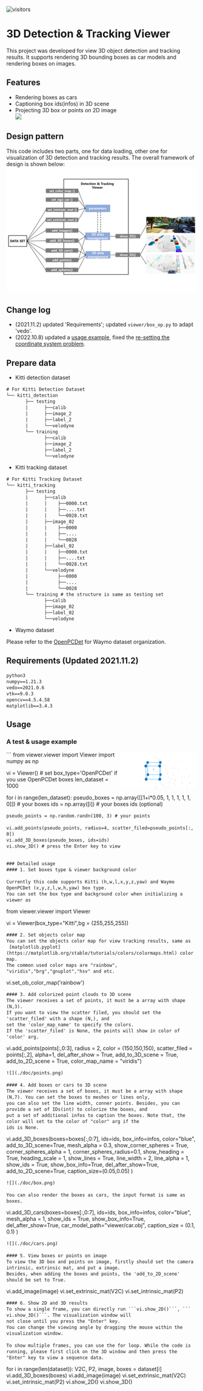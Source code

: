 ![visitors](https://visitor-badge.glitch.me/badge?page_id=hailanyi/3D-Detection-Tracking-Viewer)
# 3D Detection & Tracking Viewer
This project was developed for view 3D object detection and tracking results.
It supports rendering 3D bounding boxes as car models and rendering boxes on images.

## Features
* Rendering boxes as cars
* Captioning box ids(infos) in 3D scene
* Projecting 3D box or points on 2D image  
![](./doc/125.gif)
## Design pattern
This code includes two parts, one for data loading, other one for visualization of 3D detection and tracking results.
The overall framework of design is shown below:
![](./doc/framework.jpg)
## Change log
* (2021.11.2) updated 'Requirements'; updated ```viewer/box_op.py``` to adapt 'vedo'.
* (2022.10.8) updated a [usage example](#usage), fixed the [re-setting the coordinate system problem](https://github.com/hailanyi/3D-Detection-Tracking-Viewer/issues/12).
## Prepare data 
* Kitti detection dataset
```
# For Kitti Detection Dataset         
└── kitti_detection
       ├── testing 
       |      ├──calib
       |      ├──image_2
       |      ├──label_2
       |      └──velodyne      
       └── training
              ├──calib
              ├──image_2
              ├──label_2
              └──velodyne 
```
* Kitti tracking dataset
```
# For Kitti Tracking Dataset         
└── kitti_tracking
       ├── testing 
       |      ├──calib
       |      |    ├──0000.txt
       |      |    ├──....txt
       |      |    └──0028.txt
       |      ├──image_02
       |      |    ├──0000
       |      |    ├──....
       |      |    └──0028
       |      ├──label_02
       |      |    ├──0000.txt
       |      |    ├──....txt
       |      |    └──0028.txt
       |      └──velodyne
       |           ├──0000
       |           ├──....
       |           └──0028      
       └── training # the structure is same as testing set
              ├──calib
              ├──image_02
              ├──label_02
              └──velodyne 
```
* Waymo dataset

Please refer to the  [OpenPCDet](https://github.com/open-mmlab/OpenPCDet)
for Waymo dataset organization.
## Requirements (Updated 2021.11.2)
```
python3
numpy==1.21.3
vedo==2021.0.6
vtk==9.0.3
opencv==4.5.4.58
matplotlib==3.4.3
```
## Usage
### A test & usage example
<img src="doc/example.gif" align="right" width="40%">
```
from viewer.viewer import Viewer
import numpy as np

vi = Viewer() # set box_type='OpenPCDet' if you use OpenPCDet boxes
len_dataset = 1000

for i in range(len_dataset):
    pseudo_boxes = np.array([[1+i*0.05, 1, 1, 1, 1, 1, 0]]) # your boxes
    ids = np.array([i]) # your boxes ids (optional)

    pseudo_points = np.random.randn(100, 3) # your points

    vi.add_points(pseudo_points, radius=4, scatter_filed=pseudo_points[:, 0])
    vi.add_3D_boxes(pseudo_boxes, ids=ids)
    vi.show_3D() # press the Enter key to view
```

### Detailed usage
#### 1. Set boxes type & viewer background color

Currently this code supports Kitti (h,w,l,x,y,z,yaw) and Waymo OpenPCDet (x,y,z,l,w,h,yaw) box type.
You can set the box type and background color when initializing a viewer as 
```
from viewer.viewer import Viewer

vi = Viewer(box_type="Kitti",bg = (255,255,255))
```
#### 2. Set objects color map
You can set the objects color map for view tracking results, same as
 [matplotlib.pyplot](https://matplotlib.org/stable/tutorials/colors/colormaps.html) color map.
The common used color maps are "rainbow", "viridis","brg","gnuplot","hsv" and etc.
```
vi.set_ob_color_map('rainbow')
```
#### 3. Add colorized point clouds to 3D scene
The viewer receives a set of points, it must be a array with shape (N,3).
If you want to view the scatter filed, you should set the 'scatter_filed' with a shape (N,), and 
set the 'color_map_name' to specify the colors.
If the 'scatter_filed' is None, the points will show in color of 'color' arg.
```
vi.add_points(points[:,0:3],
               radius = 2,
               color = (150,150,150),
               scatter_filed = points[:,2],
               alpha=1,
               del_after_show = True,
               add_to_3D_scene = True,
               add_to_2D_scene = True,
               color_map_name = "viridis")
```
![](./doc/points.png)

#### 4. Add boxes or cars to 3D scene
The viewer receives a set of boxes, it must be a array with shape (N,7). You can set the boxes to meshes or lines only,
you can also set the line width, conner points. Besides, you can provide a set of IDs(int) to colorize the boxes, and 
put a set of additional infos to caption the boxes. Note that, the color will set to the color of "color" arg if the
ids is None.
```
vi.add_3D_boxes(boxes=boxes[:,0:7],
                 ids=ids,
                 box_info=infos,
                 color="blue",
                 add_to_3D_scene=True,
                 mesh_alpha = 0.3,
                 show_corner_spheres = True,
                 corner_spheres_alpha = 1,
                 corner_spheres_radius=0.1,
                 show_heading = True,
                 heading_scale = 1,
                 show_lines = True,
                 line_width = 2,
                 line_alpha = 1,
                 show_ids = True,
                 show_box_info=True,
                 del_after_show=True,
                 add_to_2D_scene=True,
                 caption_size=(0.05,0.05)
                 )
```
![](./doc/box.png)

You can also render the boxes as cars, the input format is same as boxes.
```
vi.add_3D_cars(boxes=boxes[:,0:7],
                 ids=ids,
                 box_info=infos,
                 color="blue",
                 mesh_alpha = 1,
                 show_ids = True,
                 show_box_info=True,
                 del_after_show=True,
                 car_model_path="viewer/car.obj",
                 caption_size = (0.1, 0.1)
                )
```
![](./doc/cars.png)

#### 5. View boxes or points on image
To view the 3D box and points on image, firstly should set the camera intrinsic, extrinsic mat, and put a image.
Besides, when adding the boxes and points, the 'add_to_2D_scene' should be set to True.
```
vi.add_image(image)
vi.set_extrinsic_mat(V2C)
vi.set_intrinsic_mat(P2)
```
#### 6. Show 2D and 3D results
To show a single frame, you can directly run ```vi.show_2D()```, ``` vi.show_3D()```. The visualization window will
not close until you press the "Enter" key. 
You can change the viewing angle by dragging the mouse within the visualization window.

To show multiple frames, you can use the for loop. While the code is running, please first click on the 3D window and then press the "Enter" key to view a sequence data.
```
for i in range(len(dataset)):
    V2C, P2, image, boxes = dataset[i]
    vi.add_3D_boxes(boxes)
    vi.add_image(image)
    vi.set_extrinsic_mat(V2C)
    vi.set_intrinsic_mat(P2)
    vi.show_2D()
    vi.show_3D()
```
       
